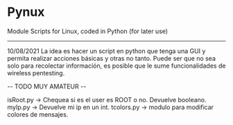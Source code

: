 # Pynux
Module Scripts for Linux, coded in Python (for later use)


---------------------------------------------------------
10/08/2021
La idea es hacer un script en python que tenga una GUI y permita realizar acciones básicas y otras no tanto.
Puede ser que no sea solo para recolectar información, es posible que le sume funcionalidades de wireless pentesting.

-- TODO MUY AMATEUR --


isRoot.py  -> Chequea si es el user es ROOT o no. Devuelve booleano.
myIp.py    -> Devuelve mi ip en un int.
tcolors.py -> modulo para modificar colores de mensajes.
